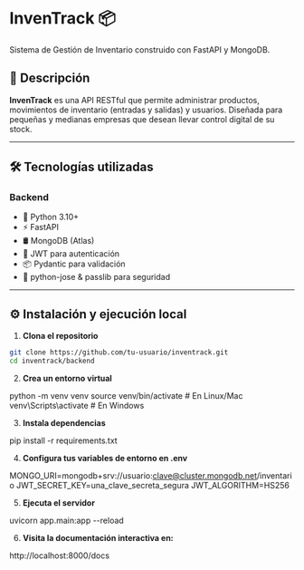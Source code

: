 # InvenTrack 📦
Sistema de Gestión de Inventario construido con FastAPI y MongoDB.

## 🚀 Descripción
**InvenTrack** es una API RESTful que permite administrar productos, movimientos de inventario (entradas y salidas) y usuarios. Diseñada para pequeñas y medianas empresas que desean llevar control digital de su stock.

---

## 🛠️ Tecnologías utilizadas

### Backend
- 🐍 Python 3.10+
- ⚡ FastAPI
- 🛢️ MongoDB (Atlas)
- 🔐 JWT para autenticación
- 📦 Pydantic para validación
- 🔑 python-jose & passlib para seguridad

---

## ⚙️ Instalación y ejecución local

1. **Clona el repositorio**

```bash
git clone https://github.com/tu-usuario/inventrack.git
cd inventrack/backend
```

2. **Crea un entorno virtual**

python -m venv venv
source venv/bin/activate   # En Linux/Mac
venv\Scripts\activate      # En Windows

3. **Instala dependencias**

pip install -r requirements.txt

4. **Configura tus variables de entorno en .env**

MONGO_URI=mongodb+srv://usuario:clave@cluster.mongodb.net/inventario
JWT_SECRET_KEY=una_clave_secreta_segura
JWT_ALGORITHM=HS256

5. **Ejecuta el servidor**

uvicorn app.main:app --reload

6. **Visita la documentación interactiva en:**

http://localhost:8000/docs
